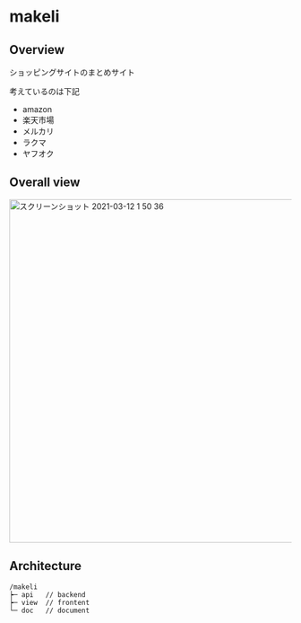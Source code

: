 # makeli

## Overview
ショッピングサイトのまとめサイト

考えているのは下記
- amazon
- 楽天市場
- メルカリ
- ラクマ
- ヤフオク

## Overall view

<img width="612" alt="スクリーンショット 2021-03-12 1 50 36" src="https://user-images.githubusercontent.com/40815647/110823397-69d2ce00-82d5-11eb-845d-ac8c6b6ff617.png">

## Architecture

```
/makeli
┝─ api   // backend
┝─ view  // frontent
└─ doc   // document
```